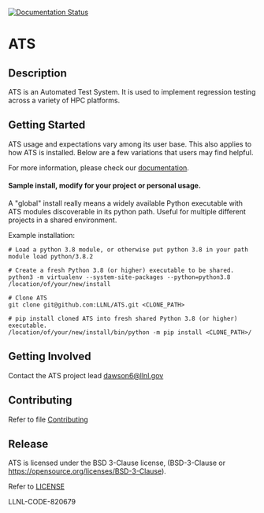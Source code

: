 [![Documentation Status](https://readthedocs.org/projects/ats/badge/?version=main)](https://ats.readthedocs.io/en/main/?badge=main)

# ATS

## Description

ATS is an Automated Test System. It is used to implement regression testing
across a variety of HPC platforms. 

## Getting Started

ATS usage and expectations vary among its user base. This also applies to how
ATS is installed. Below are a few variations that users may find helpful.

For more information, please check our [documentation](https://ats.readthedocs.io).

#### Sample install, modify for your project or personal usage. 

A "global" install really means a widely available Python executable with ATS
modules discoverable in its python path. Useful for multiple different projects
in a shared environment.

Example installation:

```
# Load a python 3.8 module, or otherwise put python 3.8 in your path
module load python/3.8.2

# Create a fresh Python 3.8 (or higher) executable to be shared.
python3 -m virtualenv --system-site-packages --python=python3.8 /location/of/your/new/install

# Clone ATS
git clone git@github.com:LLNL/ATS.git <CLONE_PATH>

# pip install cloned ATS into fresh shared Python 3.8 (or higher) executable.
/location/of/your/new/install/bin/python -m pip install <CLONE_PATH>/
```

## Getting Involved

Contact the ATS project lead dawson6@llnl.gov

## Contributing 

Refer to file [Contributing](CONTRIBUTING.md)


## Release

ATS is licensed under the BSD 3-Clause license, (BSD-3-Clause or
https://opensource.org/licenses/BSD-3-Clause).

Refer to [LICENSE](LICENSE)

LLNL-CODE-820679

